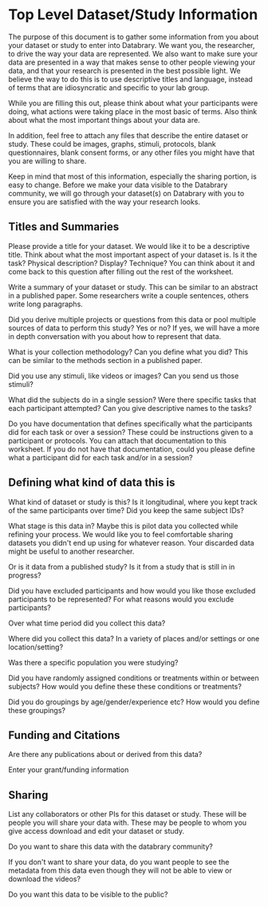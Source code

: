 # Top Level Dataset/Study Information 

The purpose of this document is to gather some information from you about your dataset or study to enter into Databrary. We want you, the researcher, to drive the way your data are represented. We also want to make sure your data are presented in a way that makes sense to other people viewing your data, and that your research is presented in the best possible light. We believe the way to do this is to use descriptive titles and language, instead of terms that are idiosyncratic and specific to your lab group.

While you are filling this out, please think about what your participants were doing, what actions were taking place in the most basic of terms. Also think about what the most important things about your data are.  

In addition, feel free to attach any files that describe the entire dataset or study. These could be images, graphs, stimuli, protocols, blank questionnaires, blank consent forms, or any other files you might have that you are willing to share. 

Keep in mind that most of this information, especially the sharing portion, is easy to change. Before we make your data visible to the Databrary community, we will go through your dataset(s) on Databrary with you to ensure you are satisfied with the way your research looks.

## Titles and Summaries

Please provide a title for your dataset. We would like it to be a descriptive title. Think about what the most important aspect of your dataset is. Is it the task? Physical description? Display? Technique? You can think about it and come back to this question after filling out the rest of the worksheet.

Write a summary of your dataset or study. This can be similar to an abstract in a published paper. Some researchers write a couple sentences, others write long paragraphs.

Did you derive multiple projects or questions from this data or pool multiple sources of data to perform this study? Yes or no? If yes, we will have a more in depth conversation with you about how to represent that data.

What is your collection methodology? Can you define what you did? This can be similar to the methods section in a published paper.

Did you use any stimuli, like videos or images? Can you send us those stimuli?

What did the subjects do in a single session? Were there specific tasks that each participant attempted? Can you give descriptive names to the tasks?

Do you have documentation that defines specifically what the participants did for each task or over a session? These could be instructions given to a participant or protocols. You can attach that documentation to this worksheet. If you do not have that documentation, could you please define what a participant did for each task and/or in a session?

## Defining what kind of data this is

What kind of dataset or study is this? Is it longitudinal, where you kept track of the same participants over time? Did you keep the same subject IDs? 

What stage is this data in? Maybe this is pilot data you collected while refining your process. We would like you to feel comfortable sharing datasets you didn't end up using for whatever reason. Your discarded data might be useful to another researcher. 

Or is it data from a published study? Is it from a study that is still in in progress? 

Did you have excluded participants and how would you like those excluded participants to be represented? For what reasons would you exclude participants? 

Over what time period did you collect this data?

Where did you collect this data? In a variety of places and/or settings or one location/setting? 

Was there a specific population you were studying? 

Did you have randomly assigned conditions or treatments within or between subjects? How would you define these these conditions or treatments?

Did you do groupings by age/gender/experience etc? How would you define these groupings?


## Funding and Citations

Are there any publications about or derived from this data? 

Enter your grant/funding information

## Sharing

List any collaborators or other PIs for this dataset or study. These will be people you will share your data with. These may be people to whom you give access download and edit your dataset or study.

Do you want to share this data with the databrary community?

If you don't want to share your data, do you want people to see the metadata from this data even though they will not be able to view or download the videos?

Do you want this data to be visible to the public? 
